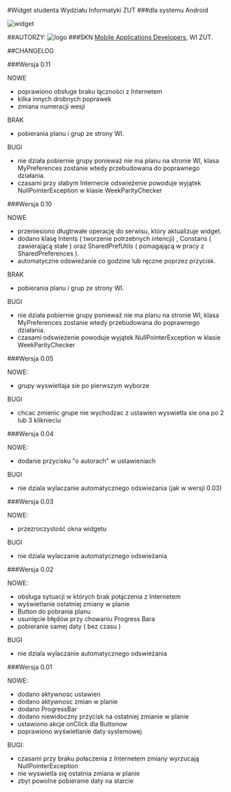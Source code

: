 #Widget studenta Wydziału Informatyki ZUT
###dla systemu Android

![widget](http://www.mad.zut.edu.pl/images/widget_old.png)

##AUTORZY:
![logo](http://www.mad.zut.edu.pl/images/logo-mini.png)
###SKN [Mobile Applications Developers](http://www.mad.zut.edu.pl/news.php), WI ZUT.


##CHANGELOG

###Wersja 0.11

NOWE

- poprawiono obsługe braku łączności z Internetem
- kilka innych drobnych poprawek
- zmiana numeracji wesji

BRAK

- pobierania planu i grup ze strony WI.

BUGI

- nie działa pobiernie grupy ponieważ nie ma planu na stronie WI, klasa MyPreferences zostanie wtedy przebudowana 
do poprawnego działania.
- czasami  przy słabym Internecie odswieżenie powoduje wyjątek NullPointerException w klasie WeekParityChecker

###Wersja 0.10

NOWE

- przeniesiono długtrwałe operację do serwisu, który aktualizuje widget.
- dodano klasę Intents ( tworzenie potrzebnych intencji) , Constans ( zawierającą stałe ) oraz 
SharedPrefUtils ( pomagającą w pracy z SharedPreferences ).
- automatyczne odswieżanie co godzine lub ręczne poprzez przycisk.

BRAK

- pobierania planu i grup ze strony WI.

BUGI

- nie działa pobiernie grupy ponieważ nie ma planu na stronie WI, klasa MyPreferences zostanie wtedy przebudowana 
do poprawnego działania.
- czasami odswieżenie powoduje wyjątek NullPointerException w klasie WeekParityChecker

###Wersja 0.05

NOWE:

- grupy wyswietlaja sie po pierwszym wyborze

BUGI

- chcac zmienic grupe nie wychodzac z ustawien wyswietla sie ona po 2 lub 3 kliknieciu 

###Wersja 0.04

NOWE:

- dodanie przycisku "o autorach" w ustawieniach

BUGI

- nie dziala wylaczanie automatycznego odswieżania (jak w wersji 0.03)

###Wersja 0.03

NOWE:

- przezroczystość okna widgetu

BUGI

- nie dziala wylaczanie automatycznego odswieżania

###Wersja 0.02

NOWE:

- obsługa sytuacji w których brak połączenia z Internetem
- wyświetlanie ostatniej zmiany w planie
- Button do pobrania planu
- usunięcie błędów przy chowaniu Progress Bara
- pobieranie samej daty ( bez czasu ) 

BUGI

- nie dziala wylaczanie automatycznego odswieżania

###Wersja 0.01

NOWE:

- dodano aktywnosc ustawien
- dodano aktywnosc zmian w planie
- dodano ProgressBar
- dodano niewidoczny przycisk na ostatniej zmianie w planie
- ustawiono akcje onClick dla Buttonow
- poprawiono wyświetlanie daty systemowej


BUGI:

- czasami przy braku połaczenia z Internetem zmiany wyrzucają NullPointerException
- nie wyswietla się ostatnia zmiana w planie
- zbyt powolne pobieranie daty na starcie 
